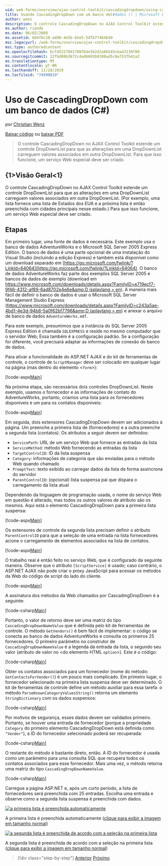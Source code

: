 ```yaml
---
uid: web-forms/overview/ajax-control-toolkit/cascadingdropdown/using-cascadingdropdown-with-a-database-cs
title: Usando CascadingDropDown com um banco deC#dados () | Microsoft Docs
author: wenz
description: O controle CascadingDropDown no AJAX Control Toolkit estende um controle DropDownList para que as alterações em uma DropDownList carreguem valores associados em anoth...
ms.author: riande
ms.date: 06/02/2008
ms.assetid: 684f0c28-a490-4e5b-b5e5-5dfb77464b49
msc.legacyurl: /web-forms/overview/ajax-control-toolkit/cascadingdropdown/using-cascadingdropdown-with-a-database-cs
msc.type: authoredcontent
ms.openlocfilehash: bcf453170d17807b4e3b2d2a8b545cba43139f89
ms.sourcegitcommit: 22fbd8863672c4ad6693b8388ad5c8e753fb41a2
ms.translationtype: MT
ms.contentlocale: pt-BR
ms.lasthandoff: 11/28/2019
ms.locfileid: "74599819"
---
```

# <a name="using-cascadingdropdown-with-a-database-c"></a>Uso de CascadingDropDown com um banco de dados (C#)

por [Christian Wenz](https://github.com/wenz)

[Baixar código](https://download.microsoft.com/download/9/0/7/907760b1-2c60-4f81-aeb6-ca416a573b0d/cascadingdropdown1.cs.zip) ou [baixar PDF](https://download.microsoft.com/download/2/d/c/2dc10e34-6983-41d4-9c08-f78f5387d32b/cascadingdropdown1CS.pdf)

> O controle CascadingDropDown no AJAX Control Toolkit estende um controle DropDownList para que as alterações em uma DropDownList carreguem valores associados em outra DropDownList. Para que isso funcione, um serviço Web especial deve ser criado.

## <a name="overview"></a>{1&gt;Visão Geral&lt;1}

O controle CascadingDropDown no AJAX Control Toolkit estende um controle DropDownList para que as alterações em uma DropDownList carreguem valores associados em outra DropDownList. (Por exemplo, uma lista fornece uma lista de Estados dos EUA e a próxima lista é então preenchida com cidades principais nesse estado.) Para que isso funcione, um serviço Web especial deve ser criado.

## <a name="steps"></a>Etapas

Em primeiro lugar, uma fonte de dados é necessária. Este exemplo usa o banco de dados AdventureWorks e o Microsoft SQL Server 2005 Express Edition. O banco de dados é uma parte opcional de uma instalação do Visual Studio (incluindo a edição Express) e também está disponível como um download separado em [https://go.microsoft.com/fwlink/?LinkId=64064](https://go.microsoft.com/fwlink/?LinkId=64064). O banco de dados AdventureWorks faz parte dos exemplos SQL Server 2005 e bancos de dados de exemplo (download em [https://www.microsoft.com/downloads/details.aspx?FamilyID=e719ecf7-9f46-4312-af89-6ad8702e4e6e&amp;D isplaylang = en](https://www.microsoft.com/downloads/details.aspx?FamilyID=e719ecf7-9f46-4312-af89-6ad8702e4e6e&amp;DisplayLang=en)). A maneira mais fácil de definir o banco de dados é usar o Microsoft SQL Server Management Studio Express ([https://www.microsoft.com/downloads/details.aspx?FamilyID=c243a5ae-4bd1-4e3d-94b8-5a0f62bf7796&amp;D isplaylang = en](https://www.microsoft.com/downloads/details.aspx?FamilyID=c243a5ae-4bd1-4e3d-94b8-5a0f62bf7796&amp;DisplayLang=en)) e anexar o arquivo de banco de dados `AdventureWorks.mdf`.

Para este exemplo, presumimos que a instância do SQL Server 2005 Express Edition é chamada `SQLEXPRESS` e reside no mesmo computador que o servidor Web; Essa também é a configuração padrão. Se a configuração for diferente, você precisará adaptar as informações de conexão do banco de dados.

Para ativar a funcionalidade do ASP.NET AJAX e do kit de ferramentas de controle, o controle de `ScriptManager` deve ser colocado em qualquer lugar na página (mas dentro do elemento &lt;`form`&gt;):

[!code-aspx[Main](using-cascadingdropdown-with-a-database-cs/samples/sample1.aspx)]

Na próxima etapa, são necessários dois controles DropDownList. Neste exemplo, usamos o fornecedor e as informações de contato do AdventureWorks, portanto, criamos uma lista para os fornecedores disponíveis e um para os contatos disponíveis:

[!code-aspx[Main](using-cascadingdropdown-with-a-database-cs/samples/sample2.aspx)]

Em seguida, dois extensores CascadingDropDown devem ser adicionados à página. Um preenche a primeira lista de (fornecedores) e a outra preenche a segunda lista (contatos). Os atributos a seguir devem ser definidos:

- `ServicePath`: URL de um serviço Web que fornece as entradas da lista
- `ServiceMethod`: método Web fornecendo as entradas da lista
- `TargetControlID`: ID da lista suspensa
- `Category`: informações de categoria que são enviadas para o método Web quando chamado
- `PromptText`: texto exibido ao carregar dados da lista de forma assíncrona do servidor
- `ParentControlID`: (opcional) lista suspensa pai que dispara o carregamento da lista atual

Dependendo da linguagem de programação usada, o nome do serviço Web em questão é alterado, mas todos os outros valores de atributo são os mesmos. Aqui está o elemento CascadingDropDown para a primeira lista suspensa:

[!code-aspx[Main](using-cascadingdropdown-with-a-database-cs/samples/sample3.aspx)]

Os extensores de controle da segunda lista precisam definir o atributo `ParentControlID` para que a seleção de uma entrada na lista fornecedores acione o carregamento de elementos associados na lista de contatos.

[!code-aspx[Main](using-cascadingdropdown-with-a-database-cs/samples/sample4.aspx)]

O trabalho real é então feito no serviço Web, que é configurado da seguinte maneira. Observe que o atributo `[ScriptService]` é usado; caso contrário, o ASP.NET AJAX não pode criar o proxy JavaScript para acessar os métodos da Web do código de script do lado do cliente.

[!code-aspx[Main](using-cascadingdropdown-with-a-database-cs/samples/sample5.aspx)]

A assinatura dos métodos da Web chamados por CascadingDropDown é a seguinte:

[!code-csharp[Main](using-cascadingdropdown-with-a-database-cs/samples/sample6.cs)]

Portanto, o valor de retorno deve ser uma matriz do tipo `CascadingDropDownNameValue` que é definida pelo kit de ferramentas de controle. O método `GetVendors()` é bem fácil de implementar: o código se conecta ao banco de dados AdventureWorks e consulta os primeiros 25 fornecedores. O primeiro parâmetro no construtor de `CascadingDropDownNameValue` é a legenda da entrada da lista, o segundo seu valor (atributo de valor no &lt;do elemento HTML `option`&gt;). Este é o código:

[!code-csharp[Main](using-cascadingdropdown-with-a-database-cs/samples/sample7.cs)]

Obter os contatos associados para um fornecedor (nome do método: `GetContactsForVendor()`) é um pouco mais complicado. Em primeiro lugar, o fornecedor selecionado na primeira lista suspensa deve ser determinado. O kit de ferramentas de controle define um método auxiliar para essa tarefa: o método `ParseKnownCategoryValuesString()` retorna um elemento `StringDictionary` com os dados suspensos:

[!code-csharp[Main](using-cascadingdropdown-with-a-database-cs/samples/sample8.cs)]

Por motivos de segurança, esses dados devem ser validados primeiro. Portanto, se houver uma entrada de fornecedor (porque a propriedade `Category` do primeiro elemento CascadingDropDown está definida como `"Vendor"`), a ID do fornecedor selecionado poderá ser recuperada:

[!code-csharp[Main](using-cascadingdropdown-with-a-database-cs/samples/sample9.cs)]

O restante do método é bastante direto, então. A ID do fornecedor é usada como um parâmetro para uma consulta SQL que recupera todos os contatos associados para esse fornecedor. Mais uma vez, o método retorna uma matriz do tipo `CascadingDropDownNameValue`.

[!code-csharp[Main](using-cascadingdropdown-with-a-database-cs/samples/sample10.cs)]

Carregue a página ASP.NET e, após um curto período, a lista de fornecedores será preenchida com 25 entradas. Escolha uma entrada e observe como a segunda lista suspensa é preenchida com dados.

[![a primeira lista é preenchida automaticamente](using-cascadingdropdown-with-a-database-cs/_static/image2.png)](using-cascadingdropdown-with-a-database-cs/_static/image1.png)

A primeira lista é preenchida automaticamente ([clique para exibir a imagem em tamanho normal](using-cascadingdropdown-with-a-database-cs/_static/image3.png))

[![a segunda lista é preenchida de acordo com a seleção na primeira lista](using-cascadingdropdown-with-a-database-cs/_static/image5.png)](using-cascadingdropdown-with-a-database-cs/_static/image4.png)

A segunda lista é preenchida de acordo com a seleção na primeira lista ([clique para exibir a imagem em tamanho normal](using-cascadingdropdown-with-a-database-cs/_static/image6.png))

> [!div class="step-by-step"]
> [Anterior](filling-a-list-using-cascadingdropdown-cs.md)
> [Próximo](presetting-list-entries-with-cascadingdropdown-cs.md)
